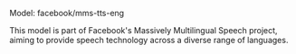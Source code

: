 Model: facebook/mms-tts-eng

This model is part of Facebook's Massively Multilingual Speech project, aiming to provide speech technology across a diverse range of languages.
